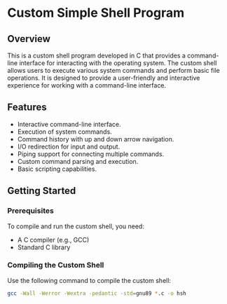 # Custom Simple Shell Program

## Overview

This is a custom shell program developed in C that provides a command-line interface for interacting with the operating system. The custom shell allows users to execute various system commands and perform basic file operations. It is designed to provide a user-friendly and interactive experience for working with a command-line interface.

## Features

- Interactive command-line interface.
- Execution of system commands.
- Command history with up and down arrow navigation.
- I/O redirection for input and output.
- Piping support for connecting multiple commands.
- Custom command parsing and execution.
- Basic scripting capabilities.

## Getting Started

### Prerequisites

To compile and run the custom shell, you need:
- A C compiler (e.g., GCC)
- Standard C library

### Compiling the Custom Shell

Use the following command to compile the custom shell:

```bash
gcc -Wall -Werror -Wextra -pedantic -std=gnu89 *.c -o hsh

